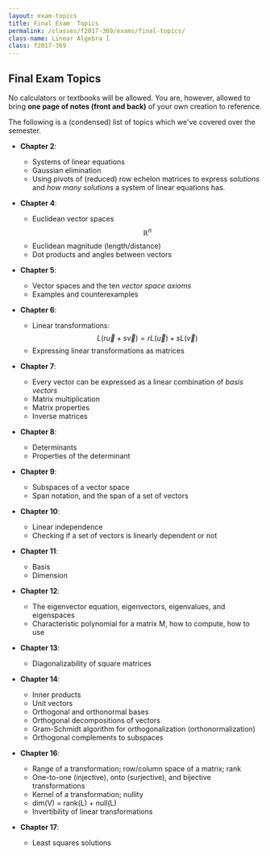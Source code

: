 ```yaml
---
layout: exam-topics
title: Final Exam  Topics
permalink: /classes/f2017-369/exams/final-topics/
class-name: Linear Algebra I
class: f2017-369
---
```


## Final Exam Topics

No calculators or textbooks will be allowed. You are, however, allowed to bring
**one page of notes (front and back)** of your own creation to reference.

The following is a (condensed) list of topics which we've covered over the semester.

+   **Chapter 2**:
    +   Systems of linear equations
    +   Gaussian elimination
    +   Using pivots of (reduced) row echelon matrices to express *solutions*
        and *how many solutions* a system of linear equations has.

+   **Chapter 4**:
    +   Euclidean vector spaces $$\mathbb R^n$$
    +   Euclidean magnitude (length/distance)
    +   Dot products and angles between vectors

+   **Chapter 5**:
    +   Vector spaces and the ten *vector space axioms*
    +   Examples and counterexamples

+   **Chapter 6**:
    +   Linear transformations: $$L(r\vec u + s\vec v) = rL(\vec u) + sL(\vec v)$$
    +   Expressing linear transformations as matrices

+   **Chapter 7**:
    +   Every vector can be expressed as a linear combination of *basis vectors*
    +   Matrix multiplication
    +   Matrix properties
    +   Inverse matrices

+   **Chapter 8**:
    +   Determinants
    +   Properties of the determinant

+   **Chapter 9**:
    +   Subspaces of a vector space
    +   Span notation, and the span of a set of vectors
    
+   **Chapter 10**:
    +   Linear independence
    +   Checking if a set of vectors is linearly dependent or not

+   **Chapter 11**:
    +   Basis
    +   Dimension

+   **Chapter 12**:
    +   The eigenvector equation, eigenvectors, eigenvalues, and eigenspaces
    +   Characteristic polynomial for a matrix M, how to compute, how to use

+   **Chapter 13**:
    +   Diagonalizability of square matrices

+   **Chapter 14**:
    +   Inner products
    +   Unit vectors
    +   Orthogonal and orthonormal bases
    +   Orthogonal decompositions of vectors
    +   Gram-Schmidt algorithm for orthogonalization (orthonormalization)
    +   Orthogonal complements to subspaces
    
+   **Chapter 16**:
    +   Range of a transformation; row/column space of a matrix; rank
    +   One-to-one (injective), onto (surjective), and bijective transformations
    +   Kernel of a transformation; nullity
    +   dim(V) = rank(L) + null(L)
    +   Invertibility of linear transformations
    
+   **Chapter 17**:
    +   Least squares solutions

